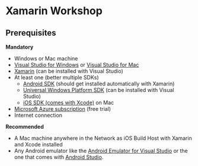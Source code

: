 # Xamarin Workshop
## Prerequisites
**Mandatory**
- Windows or Mac machine
- [Visual Studio for Windows]() or [Visual Studio for Mac]()
- [Xamarin](https://www.xamarin.com/download) (can be installed with Visual Studio)
- At least one (better multiple SDKs)
    - [Android SDK](https://developer.android.com/studio/index.html#downloads) (should get installed automatically with Xamarin)
    - [Universal Windows Platform SDK](https://developer.microsoft.com/windows/downloads/windows-10-sdk) (can be installed with Visual Studio)
    - [iOS SDK (comes with Xcode)](https://itunes.apple.com/de/app/xcode/id497799835?mt=12) on Mac
- [Microsoft Azure subscription](https://azure.microsoft.com/en-us/free/) (free trial)
- Internet connection

**Recommended**
- A Mac machine anywhere in the Network as iOS Build Host with Xamarin and Xcode installed
- Any Android emulator like the [Android Emulator for Visual Studio](https://www.visualstudio.com/vs/msft-android-emulator/) or the one that comes with [Android Studio](https://developer.android.com/studio/index.html).
